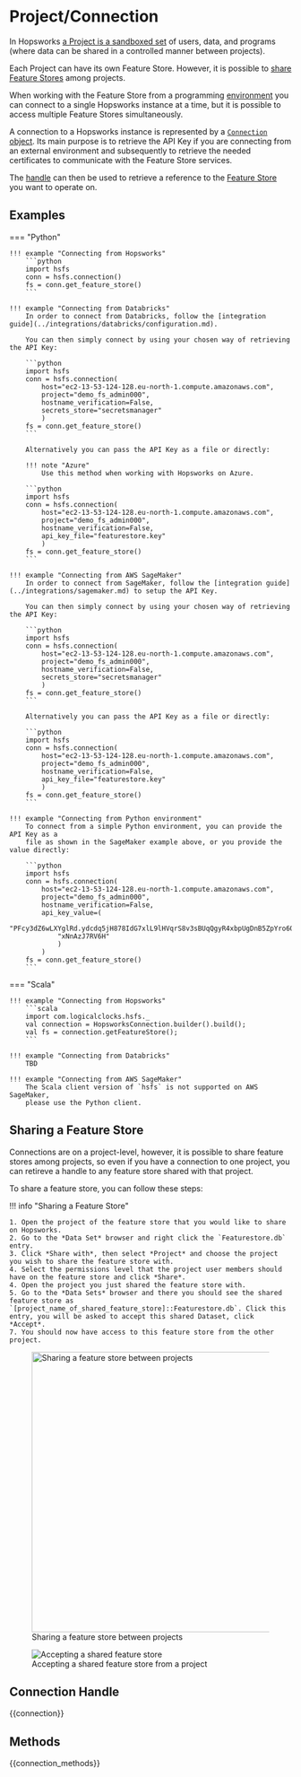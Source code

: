 # Project/Connection

In Hopsworks [a Project is a sandboxed set](https://www.logicalclocks.com/blog/how-we-secure-your-data-with-hopsworks) of users, data, and programs (where data can be shared in a controlled manner between projects).

Each Project can have its own Feature Store. However, it is possible to [share Feature Stores](#sharing-a-feature-store) among projects.

When working with the Feature Store from a programming [environment](../setup.md) you can connect to a single Hopsworks instance at a time, but it is possible to access multiple Feature Stores simultaneously.

A connection to a Hopsworks instance is represented by a [`Connection` object](#connection). Its main purpose is to retrieve the API Key if you are connecting from an external environment and subsequently to retrieve the needed certificates to communicate with the Feature Store services.

The [handle](#get_feature_store) can then be used to retrieve a reference to the [Feature Store](../generated/feature_store.md) you want to operate on.

## Examples

=== "Python"

    !!! example "Connecting from Hopsworks"
        ```python
        import hsfs
        conn = hsfs.connection()
        fs = conn.get_feature_store()
        ```

    !!! example "Connecting from Databricks"
        In order to connect from Databricks, follow the [integration guide](../integrations/databricks/configuration.md).

        You can then simply connect by using your chosen way of retrieving the API Key:

        ```python
        import hsfs
        conn = hsfs.connection(
            host="ec2-13-53-124-128.eu-north-1.compute.amazonaws.com",
            project="demo_fs_admin000",
            hostname_verification=False,
            secrets_store="secretsmanager"
            )
        fs = conn.get_feature_store()
        ```

        Alternatively you can pass the API Key as a file or directly:

        !!! note "Azure"
            Use this method when working with Hopsworks on Azure.

        ```python
        import hsfs
        conn = hsfs.connection(
            host="ec2-13-53-124-128.eu-north-1.compute.amazonaws.com",
            project="demo_fs_admin000",
            hostname_verification=False,
            api_key_file="featurestore.key"
            )
        fs = conn.get_feature_store()
        ```

    !!! example "Connecting from AWS SageMaker"
        In order to connect from SageMaker, follow the [integration guide](../integrations/sagemaker.md) to setup the API Key.

        You can then simply connect by using your chosen way of retrieving the API Key:

        ```python
        import hsfs
        conn = hsfs.connection(
            host="ec2-13-53-124-128.eu-north-1.compute.amazonaws.com",
            project="demo_fs_admin000",
            hostname_verification=False,
            secrets_store="secretsmanager"
            )
        fs = conn.get_feature_store()
        ```

        Alternatively you can pass the API Key as a file or directly:

        ```python
        import hsfs
        conn = hsfs.connection(
            host="ec2-13-53-124-128.eu-north-1.compute.amazonaws.com",
            project="demo_fs_admin000",
            hostname_verification=False,
            api_key_file="featurestore.key"
            )
        fs = conn.get_feature_store()
        ```

    !!! example "Connecting from Python environment"
        To connect from a simple Python environment, you can provide the API Key as a
        file as shown in the SageMaker example above, or you provide the value directly:

        ```python
        import hsfs
        conn = hsfs.connection(
            host="ec2-13-53-124-128.eu-north-1.compute.amazonaws.com",
            project="demo_fs_admin000",
            hostname_verification=False,
            api_key_value=(
                "PFcy3dZ6wLXYglRd.ydcdq5jH878IdG7xlL9lHVqrS8v3sBUqQgyR4xbpUgDnB5ZpYro6O"
                "xNnAzJ7RV6H"
                )
            )
        fs = conn.get_feature_store()
        ```

=== "Scala"

    !!! example "Connecting from Hopsworks"
        ```scala
        import com.logicalclocks.hsfs._
        val connection = HopsworksConnection.builder().build();
        val fs = connection.getFeatureStore();
        ```

    !!! example "Connecting from Databricks"
        TBD

    !!! example "Connecting from AWS SageMaker"
        The Scala client version of `hsfs` is not supported on AWS SageMaker,
        please use the Python client.

## Sharing a Feature Store

Connections are on a project-level, however, it is possible to share feature stores among projects, so even if you have a connection to one project, you can retireve a handle to any feature store shared with that project.

To share a feature store, you can follow these steps:

!!! info "Sharing a Feature Store"

    1. Open the project of the feature store that you would like to share on Hopsworks.
    2. Go to the *Data Set* browser and right click the `Featurestore.db` entry.
    3. Click *Share with*, then select *Project* and choose the project you wish to share the feature store with.
    4. Select the permissions level that the project user members should have on the feature store and click *Share*.
    4. Open the project you just shared the feature store with.
    5. Go to the *Data Sets* browser and there you should see the shared feature store as `[project_name_of_shared_feature_store]::Featurestore.db`. Click this entry, you will be asked to accept this shared Dataset, click *Accept*.
    7. You should now have access to this feature store from the other project.

<p align="center">
  <figure>
      <img src="../../assets/images/featurestore-sharing.png" width="500" alt="Sharing a feature store between projects">
    <figcaption>Sharing a feature store between projects</figcaption>
  </figure>
</p>

<p align="center">
  <figure>
      <img src="../../assets/images/featurestore-sharing-2.png" alt="Accepting a shared feature store">
    <figcaption>Accepting a shared feature store from a project</figcaption>
  </figure>
</p>

## Connection Handle

{{connection}}

## Methods

{{connection_methods}}
